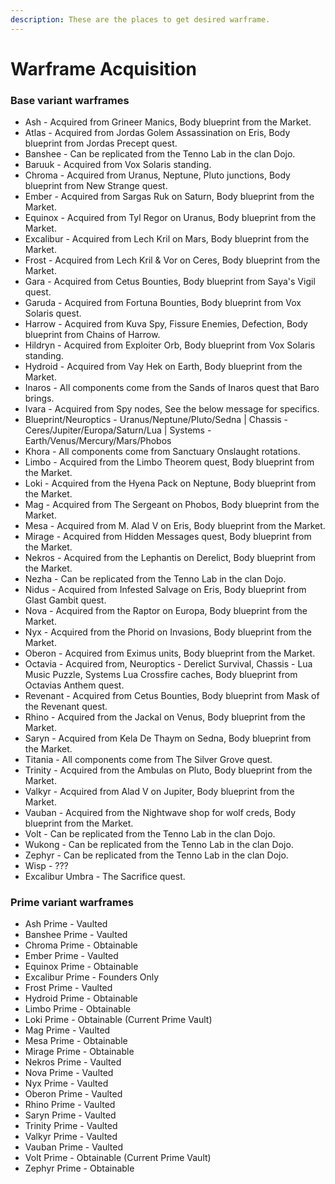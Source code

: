 ```yaml
---
description: These are the places to get desired warframe.
---
```


# Warframe Acquisition

### Base variant warframes

* Ash - Acquired from Grineer Manics, Body blueprint from the Market.
* Atlas - Acquired from Jordas Golem Assassination on Eris, Body blueprint from Jordas Precept quest.
* Banshee - Can be replicated from the Tenno Lab in the clan Dojo.
* Baruuk - Acquired from Vox Solaris standing.
* Chroma - Acquired from Uranus, Neptune, Pluto junctions, Body blueprint from New Strange quest.
* Ember - Acquired from Sargas Ruk on Saturn, Body blueprint from the Market.
* Equinox - Acquired from Tyl Regor on Uranus, Body blueprint from the Market.
* Excalibur - Acquired from Lech Kril on Mars, Body blueprint from the Market.
* Frost - Acquired from Lech Kril & Vor on Ceres, Body blueprint from the Market.
* Gara - Acquired from Cetus Bounties, Body blueprint from Saya's Vigil quest.
* Garuda - Acquired from Fortuna Bounties, Body blueprint from Vox Solaris quest.
* Harrow - Acquired from Kuva Spy, Fissure Enemies, Defection, Body blueprint from Chains of Harrow.
* Hildryn - Acquired from Exploiter Orb, Body blueprint from Vox Solaris standing.
* Hydroid - Acquired from Vay Hek on Earth, Body blueprint from the Market.
* Inaros - All components come from the Sands of Inaros quest that Baro brings.
* Ivara - Acquired from Spy nodes, See the below message for specifics.
* Blueprint/Neuroptics - Uranus/Neptune/Pluto/Sedna \| Chassis - Ceres/Jupiter/Europa/Saturn/Lua \| Systems - Earth/Venus/Mercury/Mars/Phobos
* Khora - All components come from Sanctuary Onslaught rotations.
* Limbo - Acquired from the Limbo Theorem quest, Body blueprint from the Market.
* Loki - Acquired from the Hyena Pack on Neptune, Body blueprint from the Market.
* Mag - Acquired from The Sergeant on Phobos, Body blueprint from the Market.
* Mesa - Acquired from M. Alad V on Eris, Body blueprint from the Market.
* Mirage - Acquired from Hidden Messages quest, Body blueprint from the Market.
* Nekros - Acquired from the Lephantis on Derelict, Body blueprint from the Market.
* Nezha - Can be replicated from the Tenno Lab in the clan Dojo.
* Nidus - Acquired from Infested Salvage on Eris, Body blueprint from Glast Gambit quest.
* Nova - Acquired from the Raptor on Europa, Body blueprint from the Market.
* Nyx - Acquired from the Phorid on Invasions, Body blueprint from the Market.
* Oberon - Acquired from Eximus units, Body blueprint from the Market.
* Octavia - Acquired from, Neuroptics - Derelict Survival, Chassis - Lua Music Puzzle, Systems Lua Crossfire caches, Body blueprint from Octavias Anthem quest.
* Revenant - Acquired from Cetus Bounties, Body blueprint from Mask of the Revenant quest.
* Rhino - Acquired from the Jackal on Venus, Body blueprint from the Market.
* Saryn - Acquired from Kela De Thaym on Sedna, Body blueprint from the Market.
* Titania - All components come from The Silver Grove quest.
* Trinity - Acquired from the Ambulas on Pluto, Body blueprint from the Market.
* Valkyr - Acquired from Alad V on Jupiter, Body blueprint from the Market.
* Vauban - Acquired from the Nightwave shop for wolf creds, Body blueprint from the Market.
* Volt - Can be replicated from the Tenno Lab in the clan Dojo.
* Wukong - Can be replicated from the Tenno Lab in the clan Dojo.
* Zephyr - Can be replicated from the Tenno Lab in the clan Dojo.
* Wisp - ???
* Excalibur Umbra - The Sacrifice quest.

### Prime variant warframes

* Ash Prime - Vaulted
* Banshee Prime - Vaulted
* Chroma Prime - Obtainable
* Ember Prime - Vaulted
* Equinox Prime - Obtainable
* Excalibur Prime - Founders Only 
* Frost Prime - Vaulted
* Hydroid Prime - Obtainable
* Limbo Prime - Obtainable
* Loki Prime - Obtainable \(Current Prime Vault\)
* Mag Prime - Vaulted
* Mesa Prime - Obtainable
* Mirage Prime - Obtainable
* Nekros Prime - Vaulted
* Nova Prime - Vaulted
* Nyx Prime - Vaulted
* Oberon Prime - Vaulted
* Rhino Prime - Vaulted
* Saryn Prime - Vaulted
* Trinity Prime - Vaulted
* Valkyr Prime - Vaulted
* Vauban Prime - Vaulted
* Volt Prime - Obtainable \(Current Prime Vault\)
* Zephyr Prime - Obtainable

### 

### 

### 






